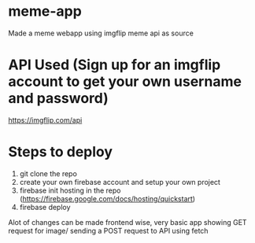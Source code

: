 # meme-app
Made a meme webapp using imgflip meme api as source

# API Used (Sign up for an imgflip account to get your own username and password)
https://imgflip.com/api


# Steps to deploy 
1) git clone the repo
2) create your own firebase account and setup your own project 
3) firebase init hosting in the repo (https://firebase.google.com/docs/hosting/quickstart)
4) firebase deploy 

Alot of changes can be made frontend wise, very basic app showing GET request for image/ sending a POST request to API using fetch

